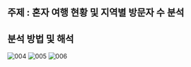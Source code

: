 ## 주제 : 혼자 여행 현황 및 지역별 방문자 수 분석

## 분석 방법 및 해석
![004](https://github.com/kbannie/Bigdata-Project/assets/101329092/393b791c-f562-4845-8606-c0202bcfb896)
![005](https://github.com/kbannie/Bigdata-Project/assets/101329092/9ec279e6-53d6-4a20-8141-db0dd0136201)
![006](https://github.com/kbannie/Bigdata-Project/assets/101329092/19ee52b1-a229-4b98-8050-da6f962b8d76)

